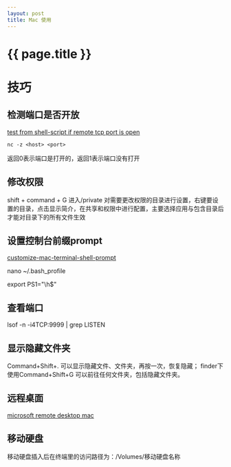 ```yaml
---
layout: post
title: Mac 使用 
---
```

{{ page.title }}
=============

# 技巧

## 检测端口是否开放

[test from shell-script if remote tcp port is open](https://stackoverflow.com/questions/4922943/test-from-shell-script-if-remote-tcp-port-is-open)

`nc -z <host> <port>`

返回0表示端口是打开的，返回1表示端口没有打开

## 修改权限

shift + command + G 进入/private 对需要更改权限的目录进行设置，右键要设置的目录，点击显示简介，在共享和权限中进行配置，主要选择应用与包含目录后才能对目录下的所有文件生效

## 设置控制台前缀prompt

[customize-mac-terminal-shell-prompt](https://stackoverflow.com/questions/14416274/how-to-suppress-or-customize-mac-terminal-shell-prompt)

nano ~/.bash_profile

export PS1="\h$"

## 查看端口
lsof -n -i4TCP:9999 | grep LISTEN

## 显示隐藏文件夹
Command+Shift+. 可以显示隐藏文件、文件夹，再按一次，恢复隐藏；
finder下使用Command+Shift+G 可以前往任何文件夹，包括隐藏文件夹。

## 远程桌面
[microsoft remote desktop mac](https://docs.microsoft.com/en-us/windows-server/remote/remote-desktop-services/clients/remote-desktop-mac) 

## 移动硬盘

移动硬盘插入后在终端里的访问路径为：/Volumes/移动硬盘名称
